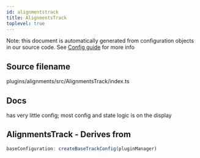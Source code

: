 ```yaml
---
id: alignmentstrack
title: AlignmentsTrack
toplevel: true
---
```


Note: this document is automatically generated from configuration objects in our
source code. See [Config guide](/docs/config_guide) for more info

## Source filename

plugins/alignments/src/AlignmentsTrack/index.ts

## Docs

has very little config; most config and state logic is on the display

## AlignmentsTrack - Derives from

```js
baseConfiguration: createBaseTrackConfig(pluginManager)
```
